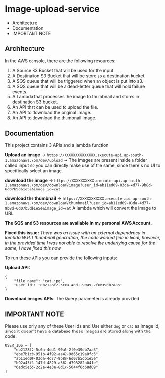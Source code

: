 # Image-upload-service

- Architecture
- Documentation
- IMPORTANT NOTE

## Architecture

In the AWS console, there are the following resources:

1. A Source S3 Bucket that will be used for the input.
2. A Destination S3 Bucket that will be store as a destination bucket.
3. A SQS queue that will be triggered when an object is put into s3.
4. A SQS queue that will be a dead-letter queue that will hold failure events.
5. A Lambda that processes the image to thumbnail and stores in destination S3 bucket.
6. An API that can be used to upload the file.
7. An API to download the original image.
8. An API to download the thumbnail image.


## Documentation

This project contains 3 APIs and a lambda function

**Upload an image** -> `https://XXXXXXXXXXXXXX.execute-api.ap-south-1.amazonaws.com/dev/upload` -> The images are present inside a folder called input so you can directly make use of the same, since there's no UI to specifically select an image.

**download the image** -> `https://XXXXXXXXXX.execute-api.ap-south-1.amazonaws.com/dev/download/image?user_id=ab11ed09-03da-4d77-9b8d-6d07b5db1e5e&image_id=cat`

**download the thumbnail** -> `https://XXXXXXXXXXX.execute-api.ap-south-1.amazonaws.com/dev/download/thumbnail?user_id=ab11ed09-03da-4d77-9b8d-6d07b5db1e5e&image_id=cat`
A lambda which will convert the image to URL

**The SQS and S3 resources are available in my personal AWS Account.**

**Fixed this issue:** _There was an issue with an external dependency in lambda W.R.T thumbnail generation, the code worked fine in local, however, in the provided time I was not able to resolve the underlying cause for the same, I have fixed this now_

To run these APIs you can provide the following inputs:

**Upload API:**

```
{
    "file_name": "cat.jpg",
    "user_id": "eb2128f2-5c0a-4dd1-90a5-2f0e39db7aa3"
}
```

**Download images APIs**: The Query parameter is already provided

## IMPORTANT NOTE
Please use only any of these User Ids and Use either `dog` or `cat` as Image id, since it doesn't have a database these images are stored along with the code:
```
USER_IDS = [
    "eb2128f2-5c0a-4dd1-90a5-2f0e39db7aa3",
    "ebe7b1c9-951b-4f92-aa42-9d65c19a8fc5",
    "ab11ed09-03da-4d77-9b8d-6d07b5db1e5e",
    "b92a45f3-147d-4829-a362-d798282a041e",
    "6edc5e55-2c2a-4e3e-8d1c-5044f6c68d09",
]
```
